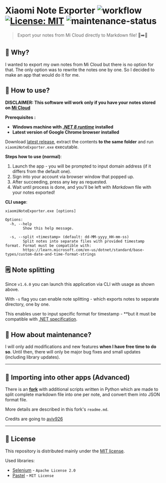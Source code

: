 Xiaomi Note Exporter
![workflow](https://github.com/nogiszd/xiaomi-note-exporter/actions/workflows/build.yml/badge.svg) [![License: MIT](https://img.shields.io/badge/License-MIT-yellow.svg)](https://opensource.org/licenses/MIT) ![maintenance-status](https://img.shields.io/badge/maintenance-active-success.svg)
=================================

> Export your notes from Mi Cloud directly to Markdown file! 📝➡️🧾

## 🤔 Why?

I wanted to export my own notes from Mi Cloud but there is no option for that. The only option was to rewrite the notes one by one. So I decided to make an app that would do it for me.

## 💁 How to use?

**DISCLAIMER: This software will work only if you have your notes stored on [Mi Cloud](https://i.mi.com/)**

**Prerequisites :**

- **Windows machine with [_.NET 8 runtime_](https://dotnet.microsoft.com/en-us/download/dotnet/8.0/runtime) installed**
- **Latest version of Google Chrome browser installed**

Download [latest release](https://github.com/nogiszd/xiaomi-note-exporter/releases/latest), extract the contents **to the same folder** and run `xiaomiNoteExporter.exe` executable.

**Steps how to use (normal)**:

1.  Launch the app - you will be prompted to input domain address (if it differs from the default one).
2.  Sign into your account via browser window that popped up.
3.  After succeeding, press any key as requested.
4.  Wait until process is done, and you'll be left with _Markdown_ file with your notes exported!

**CLI usage**:

`xiaomiNoteExporter.exe [options]`

```
Options:
  -h, --help
        Show this help message.

  -s, --split <timestamp> (default: dd-MM-yyyy_HH-mm-ss)
        Split notes into separate files with provided timestamp format. Format must be compatible with:
        https://learn.microsoft.com/en-us/dotnet/standard/base-types/custom-date-and-time-format-strings
```

## 🗒️ Note splitting

Since `v1.6.0` you can launch this application via CLI with usage as shown above.

With `-s` flag you can enable note splitting - which exports notes to separate directory, one by one.

This enables user to input specific format for timestamp - \*\*but it must be compatible with [.NET specification](https://learn.microsoft.com/en-us/dotnet/standard/base-types/custom-date-and-time-format-strings).

## 🔧 How about maintenance?

I will only add modifications and new features **when I have free time to do so**. Until then, there will only be major bug fixes and small updates (including library updates).

---

## 🔗 Importing into other apps (Advanced)

There is an **[fork](https://github.com/aviv926/xiaomi-note-exporter)** with additional scripts written in Python which are made to split complete markdown file into one per note, and convert them into JSON format file.

More details are described in this fork's `readme.md`.

Credits are going to [aviv926](https://github.com/aviv926)

---

## 📜 License

This repository is distributed mainly under the [MIT license](https://github.com/nogiszd/xiaomi-note-exporter/blob/master/LICENSE.txt).

Used libraries:

- [Selenium](https://www.selenium.dev/) - `Apache License 2.0`
- [Pastel](https://github.com/silkfire/Pastel) - `MIT License`
